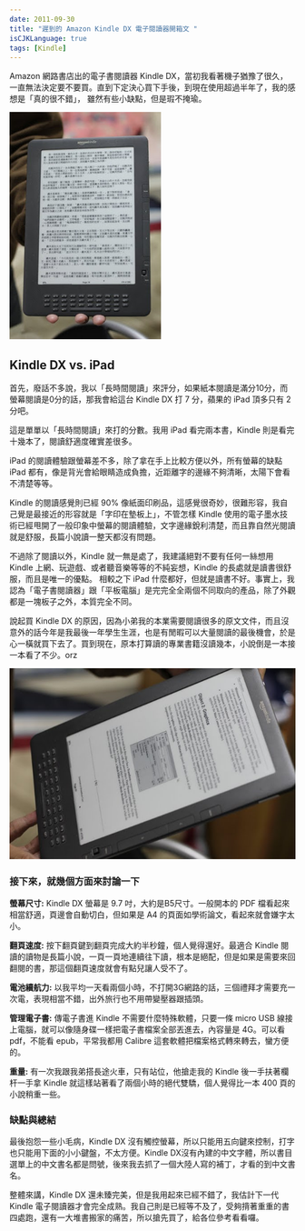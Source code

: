 ```yaml
---
date: 2011-09-30
title: "遲到的 Amazon Kindle DX 電子閱讀器開箱文 "
isCJKLanguage: true
tags: [Kindle]
---
```


Amazon 網路書店出的電子書閱讀器 Kindle DX，當初我看著機子猶豫了很久，一直無法決定要不要買。直到下定決心買下手後，到現在使用超過半年了，我的感想是「真的很不錯」， 雖然有些小缺點，但是瑕不掩瑜。

<img class="left" src="/img/kindle-dx-1.jpg">

## Kindle DX vs. iPad

首先，廢話不多說，我以「長時間閱讀」來評分，如果紙本閱讀是滿分10分，而螢幕閱讀是0分的話，那我會給這台 Kindle DX 打 7 分，蘋果的 iPad 頂多只有 2 分吧。

這是單單以「長時間閱讀」來打的分數。我用 iPad 看完兩本書，Kindle 則是看完十幾本了，閱讀舒適度確實差很多。

iPad 的閱讀體驗跟螢幕差不多，除了拿在手上比較方便以外，所有螢幕的缺點 iPad 都有，像是背光會給眼睛造成負擔，近距離字的邊緣不夠清晰，太陽下會看不清楚等等。

Kindle 的閱讀感覺則已經 90% 像紙面印刷品，這感覺很奇妙，很難形容，我自己覺是最接近的形容就是「字印在墊板上」，不管怎樣 Kindle 使用的電子墨水技術已經甩開了一般印象中螢幕的閱讀體驗，文字邊緣銳利清楚，而且靠自然光閱讀就是舒服，長篇小說讀一整天都沒有問題。

不過除了閱讀以外，Kindle 就一無是處了，我建議絕對不要有任何一絲想用 Kindle 上網、玩遊戲、或者聽音樂等等的不純妄想，Kindle 的長處就是讀書很舒服，而且是唯一的優點。 相較之下 iPad 什麼都好，但就是讀書不好。事實上，我認為「電子書閱讀器」跟「平板電腦」是完完全全兩個不同取向的產品，除了外觀都是一塊板子之外，本質完全不同。

說起買 Kindle DX 的原因，因為小弟我的本業需要閱讀很多的原文文件，而且沒意外的話今年是我最後一年學生生涯，也是有閒暇可以大量閱讀的最後機會，於是心一橫就買下去了。買到現在，原本打算讀的專業書籍沒讀幾本，小說倒是一本接一本看了不少。orz

<img src="/img/kindle-dx-2.jpg">

### 接下來，就幾個方面來討論一下

**螢幕尺寸:** Kindle DX 螢幕是 9.7 吋，大約是B5尺寸。一般開本的 PDF 檔看起來相當舒適，頁邊會自動切白，但如果是 A4 的頁面如學術論文，看起來就會嫌字太小。

**翻頁速度:** 按下翻頁鍵到翻頁完成大約半秒鐘，個人覺得還好。最適合 Kindle 閱讀的讀物是長篇小說，一頁一頁地連續往下讀，根本是絕配，但是如果是需要來回翻閱的書，那這個翻頁速度就會有點兒讓人受不了。

**電池續航力:** 以我平均一天看兩個小時，不打開3G網路的話，三個禮拜才需要充一次電，表現相當不錯，出外旅行也不用帶變壓器跟插頭。

**管理電子書:** 傳電子書進 Kindle 不需要什麼特殊軟體，只要一條 micro USB 線接上電腦，就可以像隨身碟一樣把電子書檔案全部丟進去，內容量是 4G。可以看 pdf，不能看 epub，平常我都用 Calibre 這套軟體把檔案格式轉來轉去，蠻方便的。

**重量:**  有一次我跟我弟搭長途火車，只有站位，他搶走我的 Kindle 後一手扶著欄杆一手拿 Kindle 就這樣站著看了兩個小時的絕代雙驕，個人覺得比一本 400 頁的小說稍重一些。

### 缺點與總結

最後抱怨一些小毛病，Kindle DX 沒有觸控螢幕，所以只能用五向鍵來控制，打字也只能用下面的小小鍵盤，不太方便。Kindle DX沒有內建的中文字體，所以書目選單上的中文書名都是問號，後來我去抓了一個大陸人寫的補丁，才看的到中文書名。

整體來講，Kindle DX 還未臻完美，但是我用起來已經不錯了，我估計下一代 Kindle 電子閱讀器才會完全成熟。我自己則是已經等不及了，受夠揹著重重的書四處跑，還有一大堆書搬家的痛苦，所以搶先買了，給各位參考看看囉。